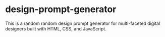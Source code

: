 # design-prompt-generator
This is a random random design prompt generator for multi-faceted digital designers built with HTML, CSS, and JavaScript.
